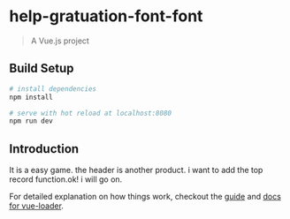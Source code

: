 # help-gratuation-font-font

> A Vue.js project

## Build Setup

``` bash
# install dependencies
npm install

# serve with hot reload at localhost:8080
npm run dev

``` 

## Introduction
It is a easy game. the header is another product. i want to add the top record function.ok! i will go on.

For detailed explanation on how things work, checkout the [guide](http://vuejs-templates.github.io/webpack/) and [docs for vue-loader](http://vuejs.github.io/vue-loader).
